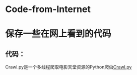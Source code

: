 # Code-from-Internet
保存一些在网上看到的代码
====

代码：
----
Crawl.py是一个多线程爬取电影天堂资源的Python爬虫[Crawl.py](https://github.com/Just4Learning/Code-from-Internet/blob/master/Crawl.py)<br />

    
    
